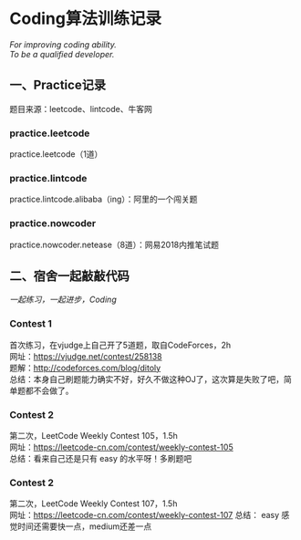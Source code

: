 # Coding算法训练记录
*For improving coding ability.*  
*To be a qualified developer.*
## 一、Practice记录
题目来源：leetcode、lintcode、牛客网
### practice.leetcode  
practice.leetcode（1道）
### practice.lintcode  
practice.lintcode.alibaba（ing）：阿里的一个闯关题
### practice.nowcoder
practice.nowcoder.netease（8道）：网易2018内推笔试题

## 二、宿舍一起敲敲代码
*一起练习，一起进步，Coding*

### Contest 1
首次练习，在vjudge上自己开了5道题，取自CodeForces，2h  
网址：https://vjudge.net/contest/258138  
题解：http://codeforces.com/blog/ditoly  
总结：本身自己刷题能力确实不好，好久不做这种OJ了，这次算是失败了吧，简单题都不会做了。

### Contest 2
第二次，LeetCode Weekly Contest 105，1.5h  
网址：https://leetcode-cn.com/contest/weekly-contest-105  
总结：看来自己还是只有 easy 的水平呀！多刷题吧

### Contest 2
第二次，LeetCode Weekly Contest 107，1.5h  
网址：https://leetcode-cn.com/contest/weekly-contest-107 
总结： easy 感觉时间还需要快一点，medium还差一点

